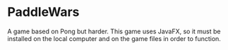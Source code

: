 # PaddleWars
A game based on Pong but harder. This game uses JavaFX, so it must be installed on the local computer and on the game files in order to function.
